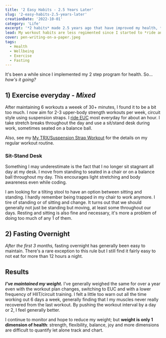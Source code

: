 ```yaml
---
title: '2 Easy Habits - 2.5 Years Later'
slug: '2-easy-habits-2.5-years-later'
creationDate: '2022-10-01'
category: 'Life'
excerpt: '*2 habits* made 2.5 years ago that have improved my health, *evolved.*'
lead: My workout habits are less regimented since I started to *ride an <abbr title="Electric Unicycle">EUC</abbr>* but fasting has been easy to maintain.
cover: pen-writing-on-a-paper.jpeg
tags:
  - Health
  - Wellbeing
  - Exercise
  - Fasting
---
```


It's been a while since I implemented my 2 step program for health. So... *how's it going?*

## 1) Exercise everyday - *Mixed* 

After maintaining 6 workouts a weeek of 30+ minutes, I found it to be a bit too much. I now aim for 2-3 upper-body strength workouts per week, circuit style using suspension straps. I [ride EUC](/blog/why-i-love-to-ride-eucs) most everyday for about an hour. I take stretch breaks throughout the day and use a sit/stand desk during work, sometimes seated on a balance ball.

Also, see my [My TRX/Suspension Strap Workout](/blog/my-suspension-strap-workout) for the details on my regular workout routine.

### Sit-Stand Desk

Something I may underestimate is the fact that I no longer sit stagnant all day at my desk. I move from standing to seated in a chair or on a balance ball throughout my day. This encourages light stretching and body awareness even while coding.

I am looking for a tilting stool to have an option between sitting and standing. I hardly remember being trapped in my chair to work anymore. I tire of standing or of sitting and change. It turns out that we should generally not just be standing but moving, at least some throughout our days. Resting and sitting is also fine and necessary, it's more a problem of doing too much of any 1 of them.

## 2) Fasting Overnight

*After the first 3 months,* fasting overnight has generally been easy to maintain. There's a rare exception to this rule but I still find it fairly easy to not eat for more than 12 hours a night.

## Results

***I've maintained my weight.*** I've generally weighed the same for over a year even with the workout plan changes, switching to EUC and with a lower frequency of HIIT/circuit training. I felt a little too warn out all the time working out 6 days a week, generally finding that I my muscles never really recovered from the last workout. By pushing the workout interval by a day or 2, I feel generally better.

I continue to monitor and hope to reduce my weight; but **weight is only 1 dimension of health**: strength, flexibility, balance, joy and more dimensions are difficult to quantify let alone track and chart.


